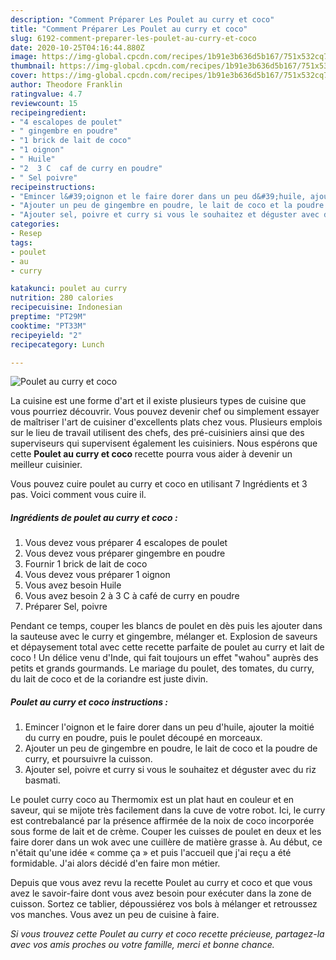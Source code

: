 ```yaml
---
description: "Comment Préparer Les Poulet au curry et coco"
title: "Comment Préparer Les Poulet au curry et coco"
slug: 6192-comment-preparer-les-poulet-au-curry-et-coco
date: 2020-10-25T04:16:44.880Z
image: https://img-global.cpcdn.com/recipes/1b91e3b636d5b167/751x532cq70/poulet-au-curry-et-coco-photo-principale-de-la-recette.jpg
thumbnail: https://img-global.cpcdn.com/recipes/1b91e3b636d5b167/751x532cq70/poulet-au-curry-et-coco-photo-principale-de-la-recette.jpg
cover: https://img-global.cpcdn.com/recipes/1b91e3b636d5b167/751x532cq70/poulet-au-curry-et-coco-photo-principale-de-la-recette.jpg
author: Theodore Franklin
ratingvalue: 4.7
reviewcount: 15
recipeingredient:
- "4 escalopes de poulet"
- " gingembre en poudre"
- "1 brick de lait de coco"
- "1 oignon"
- " Huile"
- "2  3 C  caf de curry en poudre"
- " Sel poivre"
recipeinstructions:
- "Emincer l&#39;oignon et le faire dorer dans un peu d&#39;huile, ajouter la moitié du curry en poudre, puis le poulet découpé en morceaux."
- "Ajouter un peu de gingembre en poudre, le lait de coco et la poudre de curry, et poursuivre la cuisson."
- "Ajouter sel, poivre et curry si vous le souhaitez et déguster avec du riz basmati."
categories:
- Resep
tags:
- poulet
- au
- curry

katakunci: poulet au curry 
nutrition: 280 calories
recipecuisine: Indonesian
preptime: "PT29M"
cooktime: "PT33M"
recipeyield: "2"
recipecategory: Lunch

---
```



![Poulet au curry et coco](https://img-global.cpcdn.com/recipes/1b91e3b636d5b167/751x532cq70/poulet-au-curry-et-coco-photo-principale-de-la-recette.jpg)

La cuisine est une forme d'art et il existe plusieurs types de cuisine que vous pourriez découvrir. Vous pouvez devenir chef ou simplement essayer de maîtriser l'art de cuisiner d'excellents plats chez vous. Plusieurs emplois sur le lieu de travail utilisent des chefs, des pré-cuisiniers ainsi que des superviseurs qui supervisent également les cuisiniers. Nous espérons que cette <strong> Poulet au curry et coco </strong> recette pourra vous aider à devenir un meilleur cuisinier.

<!--inarticleads1-->

Vous pouvez cuire poulet au curry et coco en utilisant 7 Ingrédients et 3 pas. Voici comment vous cuire il.

##### Ingrédients de poulet au curry et coco :

1. Vous devez vous préparer 4 escalopes de poulet
1. Vous devez vous préparer  gingembre en poudre
1. Fournir 1 brick de lait de coco
1. Vous devez vous préparer 1 oignon
1. Vous avez besoin  Huile
1. Vous avez besoin 2 à 3 C à café de curry en poudre
1. Préparer  Sel, poivre


Pendant ce temps, couper les blancs de poulet en dès puis les ajouter dans la sauteuse avec le curry et gingembre, mélanger et. Explosion de saveurs et dépaysement total avec cette recette parfaite de poulet au curry et lait de coco ! Un délice venu d&#39;Inde, qui fait toujours un effet &#34;wahou&#34; auprès des petits et grands gourmands. Le mariage du poulet, des tomates, du curry, du lait de coco et de la coriandre est juste divin. 

<!--inarticleads2-->

##### Poulet au curry et coco instructions :

1. Emincer l&#39;oignon et le faire dorer dans un peu d&#39;huile, ajouter la moitié du curry en poudre, puis le poulet découpé en morceaux.
1. Ajouter un peu de gingembre en poudre, le lait de coco et la poudre de curry, et poursuivre la cuisson.
1. Ajouter sel, poivre et curry si vous le souhaitez et déguster avec du riz basmati.


Le poulet curry coco au Thermomix est un plat haut en couleur et en saveur, qui se mijote très facilement dans la cuve de votre robot. Ici, le curry est contrebalancé par la présence affirmée de la noix de coco incorporée sous forme de lait et de crème. Couper les cuisses de poulet en deux et les faire dorer dans un wok avec une cuillère de matière grasse à. Au début, ce n&#39;était qu&#39;une idée « comme ça » et puis l&#39;accueil que j&#39;ai reçu a été formidable. J&#39;ai alors décidé d&#39;en faire mon métier. 

<!--inarticleads1-->

<p>
Depuis que vous avez revu la recette Poulet au curry et coco et que vous avez le savoir-faire dont vous avez besoin pour exécuter dans la zone de cuisson. Sortez ce tablier, dépoussiérez vos bols à mélanger et retroussez vos manches. Vous avez un peu de cuisine à faire.
</p>

<p>
<i>Si vous trouvez cette Poulet au curry et coco recette précieuse, partagez-la avec vos amis proches ou votre famille, merci et bonne chance.</i>
</p>
